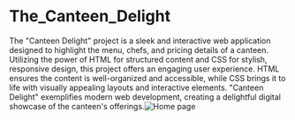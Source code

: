 # The_Canteen_Delight
The "Canteen Delight" project is a sleek and interactive web application designed to highlight the menu, chefs, and pricing details of a canteen. Utilizing the power of HTML for structured content and CSS for stylish, responsive design, this project offers an engaging user experience. HTML ensures the content is well-organized and accessible, while CSS brings it to life with visually appealing layouts and interactive elements. "Canteen Delight" exemplifies modern web development, creating a delightful digital showcase of the canteen's offerings.![Home page ](https://github.com/KethavathRathan/The_Canteen_Delight/assets/159716286/3b363b66-d978-40dd-8ce1-f62e4411fd8a)
